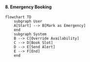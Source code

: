 #### 8. Emergency Booking
```mermaid
flowchart TD
    subgraph User
    A[Start] --> B[Mark as Emergency]
    end
    subgraph System
    B --> C[Override Availability]
    C --> D[Book Slot]
    D --> E[Send Alert]
    E --> F[End]
    end
```

